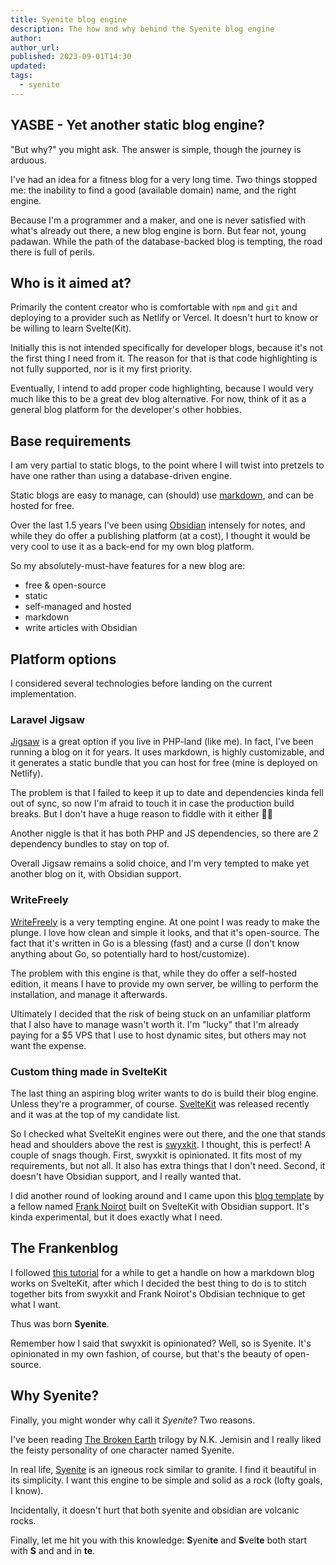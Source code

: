 ```yaml
---
title: Syenite blog engine
description: The how and why behind the Syenite blog engine
author:
author_url:
published: 2023-09-01T14:30
updated: 
tags:
  - syenite
---
```


## YASBE - Yet another static blog engine?

"But why?" you might ask. The answer is simple, though the journey is arduous.

I've had an idea for a fitness blog for a very long time. Two things stopped me: the inability to find a good (available domain) name, and the right engine.

Because I'm a programmer and a maker, and one is never satisfied with what's already out there, a new blog engine is born. But fear not, young padawan. While the path of the database-backed blog is tempting, the road there is full of perils.

## Who is it aimed at?

Primarily the content creator who is comfortable with `npm` and `git` and deploying to a provider such as Netlify or Vercel. It doesn't hurt to know or be willing to learn Svelte(Kit).

Initially this is not intended specifically for developer blogs, because it's not the first thing I need from it. The reason for that is that code highlighting is not fully supported, nor is it my first priority.

Eventually, I intend to add proper code highlighting, because I would very much like this to be a great dev blog alternative. For now, think of it as a general blog platform for the developer's other hobbies.

## Base requirements

I am very partial to static blogs, to the point where I will twist into pretzels to have one rather than using a database-driven engine.

Static blogs are easy to manage, can (should) use [markdown](https://commonmark.org/), and can be hosted for free.

Over the last 1.5 years I've been using [Obsidian](https://obsidian.md/) intensely for notes, and while they do offer a publishing platform (at a cost), I thought it would be very cool to use it as a back-end for my own blog platform.

So my absolutely-must-have features for a new blog are:

- free & open-source
- static
- self-managed and hosted
- markdown
- write articles with Obsidian

## Platform options

I considered several technologies before landing on the current implementation.

### Laravel Jigsaw

[Jigsaw](https://jigsaw.tighten.com/) is a great option if you live in PHP-land (like me). In fact, I've been running a blog on it for years. It uses markdown, is highly customizable, and it generates a static bundle that you can host for free (mine is deployed on Netlify).

The problem is that I failed to keep it up to date and dependencies kinda fell out of sync, so now I'm afraid to touch it in case the production build breaks. But I don't have a huge reason to fiddle with it either 🤷‍♂️

Another niggle is that it has both PHP and JS dependencies, so there are 2 dependency bundles to stay on top of.

Overall Jigsaw remains a solid choice, and I'm very tempted to make yet another blog on it, with Obsidian support.

### WriteFreely

[WriteFreely](https://writefreely.org/) is a very tempting engine. At one point I was ready to make the plunge. I love how clean and simple it looks, and that it's open-source. The fact that it's written in Go is a blessing (fast) and a curse (I don't know anything about Go, so potentially hard to host/customize).

The problem with this engine is that, while they do offer a self-hosted edition, it means I have to provide my own server, be willing to perform the installation, and manage it afterwards.

Ultimately I decided that the risk of being stuck on an unfamiliar platform that I also have to manage wasn't worth it. I'm "lucky" that I'm already paying for a $5 VPS that I use to host dynamic sites, but others may not want the expense.

### Custom thing made in SvelteKit

The last thing an aspiring blog writer wants to do is build their blog engine. Unless they're a programmer, of course. [SvelteKit](https://kit.svelte.dev/) was released recently and it was at the top of my candidate list.

So I checked what SvelteKit engines were out there, and the one that stands head and shoulders above the rest is [swyxkit](https://github.com/swyxio/swyxkit/). I thought, this is perfect! A couple of snags though. First, swyxkit is opinionated. It fits most of my requirements, but not all. It also has extra things that I don't need. Second, it doesn't have Obsidian support, and I really wanted that.

I did another round of looking around and I came upon this [blog template](https://github.com/franknoirot/obsidian-sveltekit-blog/) by a fellow named [Frank Noirot](https://franknoirot.co/) built on SvelteKit with Obsidian support. It's kinda experimental, but it does exactly what I need.

## The Frankenblog

I followed [this tutorial](https://joshcollinsworth.com/blog/build-static-sveltekit-markdown-blog) for a while to get a handle on how a markdown blog works on SvelteKit, after which I decided the best thing to do is to stitch together bits from swyxkit and Frank Noirot's Obdisian technique to get what I want.

Thus was born **Syenite**.

Remember how I said that swyxkit is opinionated? Well, so is Syenite. It's opinionated in my own fashion, of course, but that's the beauty of open-source.

## Why Syenite?

Finally, you might wonder why call it *Syenite*? Two reasons.

I've been reading [The Broken Earth](https://www.goodreads.com/book/show/38496769-the-broken-earth-trilogy) trilogy by N.K. Jemisin and I really liked the feisty personality of one character named Syenite.

In real life, [Syenite](https://en.wikipedia.org/wiki/Syenite) is an igneous rock similar to granite. I find it beautiful in its simplicity. I want this engine to be simple and solid as a rock (lofty goals, I know).

Incidentally, it doesn't hurt that both syenite and obsidian are volcanic rocks.

Finally, let me hit you with this knowledge: **S**yeni**te** and **S**vel**te** both start with **S** and and in **te**. 